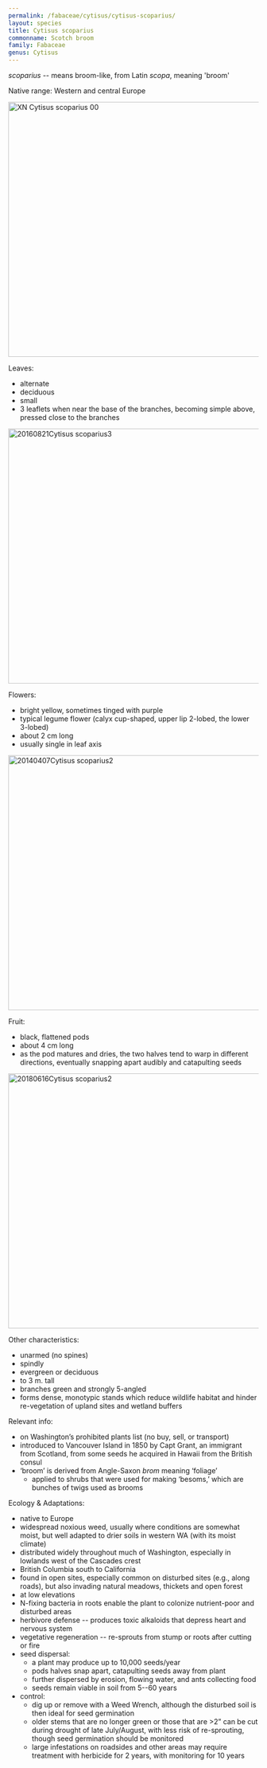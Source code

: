 ```yaml
---
permalink: /fabaceae/cytisus/cytisus-scoparius/
layout: species
title: Cytisus scoparius
commonname: Scotch broom
family: Fabaceae
genus: Cytisus
---
```


*scoparius* -- means broom-like, from Latin *scopa*, meaning 'broom'

Native range: Western and central Europe

<a title="Guido Gerding / CC BY-SA (http://creativecommons.org/licenses/by-sa/3.0/)" href="https://commons.wikimedia.org/wiki/File:XN_Cytisus_scoparius_00.jpg"><img width="512" alt="XN Cytisus scoparius 00" src="https://upload.wikimedia.org/wikipedia/commons/thumb/6/60/XN_Cytisus_scoparius_00.jpg/512px-XN_Cytisus_scoparius_00.jpg"></a>

Leaves:
  - alternate
  - deciduous
  - small
  - 3 leaflets when near the base of the branches, becoming simple above, pressed close to the branches

<a title="AnRo0002 / CC0" href="https://commons.wikimedia.org/wiki/File:20160821Cytisus_scoparius3.jpg"><img width="512" alt="20160821Cytisus scoparius3" src="https://upload.wikimedia.org/wikipedia/commons/thumb/a/a3/20160821Cytisus_scoparius3.jpg/512px-20160821Cytisus_scoparius3.jpg"></a>

Flowers:
  - bright yellow, sometimes tinged with purple
  - typical legume flower (calyx cup-shaped, upper lip 2-lobed, the lower 3-lobed)
  - about 2 cm long
  - usually single in leaf axis

<a title="AnRo0002 / CC0" href="https://commons.wikimedia.org/wiki/File:20140407Cytisus_scoparius2.jpg"><img width="512" alt="20140407Cytisus scoparius2" src="https://upload.wikimedia.org/wikipedia/commons/thumb/b/b2/20140407Cytisus_scoparius2.jpg/512px-20140407Cytisus_scoparius2.jpg"></a>

Fruit:
  - black, flattened pods
  - about 4 cm long
  - as the pod matures and dries, the two halves tend to warp in different directions, eventually snapping apart audibly and catapulting seeds

<a title="AnRo0002 / CC0" href="https://commons.wikimedia.org/wiki/File:20180616Cytisus_scoparius2.jpg"><img width="512" alt="20180616Cytisus scoparius2" src="https://upload.wikimedia.org/wikipedia/commons/thumb/5/5c/20180616Cytisus_scoparius2.jpg/512px-20180616Cytisus_scoparius2.jpg"></a>

Other characteristics:
  - unarmed (no spines)
  - spindly
  - evergreen or deciduous
  - to 3 m. tall
  - branches green and strongly 5-angled
  - forms dense, monotypic stands which reduce wildlife habitat and hinder re-vegetation of upland sites and wetland buffers

Relevant info:
  - on Washington’s prohibited plants list (no buy, sell, or transport)
  - introduced to Vancouver Island in 1850 by Capt Grant, an immigrant from Scotland, from some seeds he acquired in Hawaii from the British consul
  - ‘broom’ is derived from Angle-Saxon *brom* meaning ‘foliage’
    - applied to shrubs that were used for making ‘besoms,’ which are bunches of twigs used as brooms

Ecology & Adaptations:
  - native to Europe
  - widespread noxious weed, usually where conditions are somewhat moist, but well adapted to drier soils in western WA (with its moist climate)
  - distributed widely throughout much of Washington, especially in lowlands west of the Cascades crest
  - British Columbia south to California
  - found in open sites, especially common on disturbed sites (e.g., along roads), but also invading natural meadows, thickets and open forest
  - at low elevations
  - N-fixing bacteria in roots enable the plant to colonize nutrient-poor and disturbed areas
  - herbivore defense -- produces toxic alkaloids that depress heart and nervous system
  - vegetative regeneration -- re-sprouts from stump or roots after cutting or fire
  - seed dispersal:
    - a plant may produce up to 10,000 seeds/year
    - pods halves snap apart, catapulting seeds away from plant
    - further dispersed by erosion, flowing water, and ants collecting food
    - seeds remain viable in soil from 5--60 years
  - control:
    - dig up or remove with a Weed Wrench, although the disturbed soil is then ideal for seed germination
    - older stems that are no longer green or those that are >2” can be cut during drought of late July/August, with less risk of re-sprouting, though seed germination should be monitored
    - large infestations on roadsides and other areas may require treatment with herbicide for 2 years, with monitoring for 10 years

